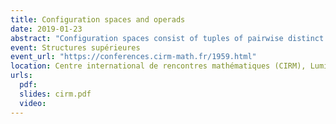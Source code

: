 ```yaml
---
title: Configuration spaces and operads
date: 2019-01-23
abstract: "Configuration spaces consist of tuples of pairwise distinct points in a given space. Studying the homotopy type of configuration spaces of manifolds is a classical problem in algebraic topology. In this talk, I will explain how to use the theory of operads - more precisely, Kontsevich's proof of the formality of the little disks operads - to obtain results on the real homotopy type of configuration spaces of simply connected closed smooth manifolds. I will also talk about generalizations and applications: manifolds with boundary, framed configuration spaces, factorization homology, and work in progress on complements of submanifolds."
event: Structures supérieures
event_url: "https://conferences.cirm-math.fr/1959.html"
location: Centre international de rencontres mathématiques (CIRM), Luminy
urls:
  pdf:
  slides: cirm.pdf
  video:
---
```

